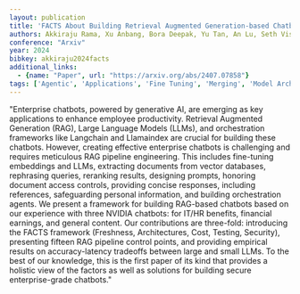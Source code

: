 ```yaml
---
layout: publication
title: 'FACTS About Building Retrieval Augmented Generation-based Chatbots'
authors: Akkiraju Rama, Xu Anbang, Bora Deepak, Yu Tan, An Lu, Seth Vishal, Shukla Aaditya, Gundecha Pritam, Mehta Hridhay, Jha Ashwin, Raj Prithvi, Balasubramanian Abhinav, Maram Murali, Muthusamy Guru, Annepally Shivakesh Reddy, Knowles Sidney, Du Min, Burnett Nick, Javiya Sean, Marannan Ashok, Kumari Mamta, Jha Surbhi, Dereszenski Ethan, Chakraborty Anupam, Ranjan Subhash, Terfai Amina, Surya Anoop, Mercer Tracey, Thanigachalam Vinodh Kumar, Bar Tamar, Krishnan Sanjana, Kilaru Samy, Jaksic Jasmine, Algarici Nave, Liberman Jacob, Conway Joey, Nayyar Sonu, Boitano Justin
conference: "Arxiv"
year: 2024
bibkey: akkiraju2024facts
additional_links:
  - {name: "Paper", url: "https://arxiv.org/abs/2407.07858"}
tags: ['Agentic', 'Applications', 'Fine Tuning', 'Merging', 'Model Architecture', 'Pretraining Methods', 'Prompting', 'RAG', 'Security', 'Tools', 'Training Techniques']
---
```

"Enterprise chatbots, powered by generative AI, are emerging as key applications to enhance employee productivity. Retrieval Augmented Generation (RAG), Large Language Models (LLMs), and orchestration frameworks like Langchain and Llamaindex are crucial for building these chatbots. However, creating effective enterprise chatbots is challenging and requires meticulous RAG pipeline engineering. This includes fine-tuning embeddings and LLMs, extracting documents from vector databases, rephrasing queries, reranking results, designing prompts, honoring document access controls, providing concise responses, including references, safeguarding personal information, and building orchestration agents. We present a framework for building RAG-based chatbots based on our experience with three NVIDIA chatbots: for IT/HR benefits, financial earnings, and general content. Our contributions are three-fold: introducing the FACTS framework (Freshness, Architectures, Cost, Testing, Security), presenting fifteen RAG pipeline control points, and providing empirical results on accuracy-latency tradeoffs between large and small LLMs. To the best of our knowledge, this is the first paper of its kind that provides a holistic view of the factors as well as solutions for building secure enterprise-grade chatbots."
